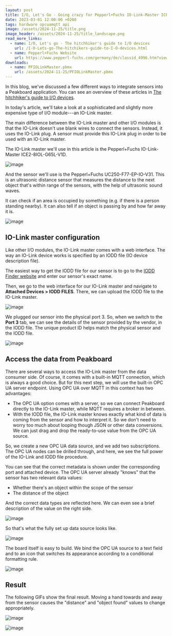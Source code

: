```yaml
---
layout: post
title: I/O, Let's Go - Going crazy for Pepperl+Fuchs IO-Link-Master ICE2-8IOL-G65L-V1D
date: 2023-03-01 12:00:00 +0200
tags: hardware opcuamqtt api
image: /assets/2024-11-25/title.png
image_header: /assets/2024-11-25/title_landscape.png
read_more_links:
  - name: I/O, Let's go - The hitchhiker's guide to I/O devices
    url: /I-O-Lets-go-The-hitchikers-guide-to-I-O-devices.html
  - name: Pepperl+Fuchs Website
    url: https://www.pepperl-fuchs.com/germany/de/classid_4996.htm?view=productdetails&prodid=96749
downloads:
  - name: PFIOLinkMaster.pbmx
    url: /assets/2024-11-25/PFIOLinkMaster.pbmx
---
```

In this blog, we've discussed a few different ways to integrate sensors into a Peakboard application. You can see an overview of these articles in [The hitchhiker's guide to I/O devices](/I-O-Lets-go-The-hitchikers-guide-to-I-O-devices.html).

In today's article, we'll take a look at a sophisticated and slightly more expensive type of I/O module---an IO-Link master.

The main difference between the IO-Link master and other I/O modules is that the IO-Link doesn't use blank wires to connect the sensors. Instead, it uses the IO-Link plug. A sensor must provide this IO-Link plug in order to be used with an IO-Link master.

The IO-Link master we'll use in this article is the Pepperl+Fuchs IO-Link-Master ICE2-8IOL-G65L-V1D.

![image](/assets/2024-11-25/010.png)

And the sensor we'll use is the Pepperl+Fuchs UC250-F77-EP-IO-V31. This is an ultrasonic distance sensor that measures the distance to the next object that's within range of the sensors, with the help of ultrasonic sound waves. 

It can check if an area is occupied by something (e.g. if there is a person standing nearby). It can also tell if an object is passing by and how far away it is.

![image](/assets/2024-11-25/020.png)

## IO-Link master configuration

Like other I/O modules, the IO-Link master comes with a web interface. The way an IO-Link device works is specified by an IODD file (IO device description file).

The easiest way to get the IODD file for our sensor is to go to the [IODD Finder website](https://ioddfinder.io-link.com/) and enter our sensor's exact name.

Then, we go to the web interface for our IO-Link master and navigate to **Attached Devices > IODD FILES**. There, we can upload the IODD file to the IO-Link master.

![image](/assets/2024-11-25/030.png)

We plugged our sensor into the physical port 3. So, when we switch to the **Port 3** tab, we can see the details of the sensor provided by the vendor, in the IODD file. The unique product ID helps match the physical sensor and the IODD file.

![image](/assets/2024-11-25/040.png)

## Access the data from Peakboard

There are several ways to access the IO-Link master from the data consumer side. Of course, it comes with a built-in MQTT connection, which is always a good choice. But for this next step, we will use the built-in OPC UA server endpoint. Using OPC UA over MQTT in this context has two advantages:

- The OPC UA option comes with a server, so we can connect Peakboard directly to the IO-Link master, while MQTT requires a broker in between.
- With the IODD file, the IO-Link master knows exactly what kind of data is coming from the sensor and how to interpret it. So we don't need to worry too much about looping though JSON or other data conversions. We can just drag and drop the ready-to-use value from the OPC UA source.

So, we create a new OPC UA data source, and we add two subscriptions. The OPC UA nodes can be drilled through, and here, we see the full power of the IO-Link and IODD file procedure.

You can see that the correct metadata is shown under the corresponding port and attached device. The OPC UA server already "knows" that the sensor has two relevant data values:
* Whether there's an object within the scope of the sensor
* The distance of the object

And the correct data types are reflected here. We can even see a brief description of the value on the right side.

![image](/assets/2024-11-25/050.png)

So that's what the fully set up data source looks like.

![image](/assets/2024-11-25/060.png)

The board itself is easy to build. We bind the OPC UA source to a text field and to an icon that switches its appearance according to a conditional formatting rule.

![image](/assets/2024-11-25/070.png)

## Result

The following GIFs show the final result. Moving a hand towards and away from the sensor causes the "distance" and "object found" values to change appropriately.

![image](/assets/2024-11-25/result0.gif)

![image](/assets/2024-11-25/result1.gif)






